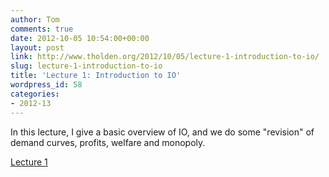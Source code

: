 ```yaml
---
author: Tom
comments: true
date: 2012-10-05 10:54:00+00:00
layout: post
link: http://www.tholden.org/2012/10/05/lecture-1-introduction-to-io/
slug: lecture-1-introduction-to-io
title: 'Lecture 1: Introduction to IO'
wordpress_id: 58
categories:
- 2012-13
---
```


In this lecture, I give a basic overview of IO, and we do some "revision" of demand curves, profits, welfare and monopoly.  
  
[Lecture 1](http://www.scribd.com/doc/109078865/Lecture-1)
